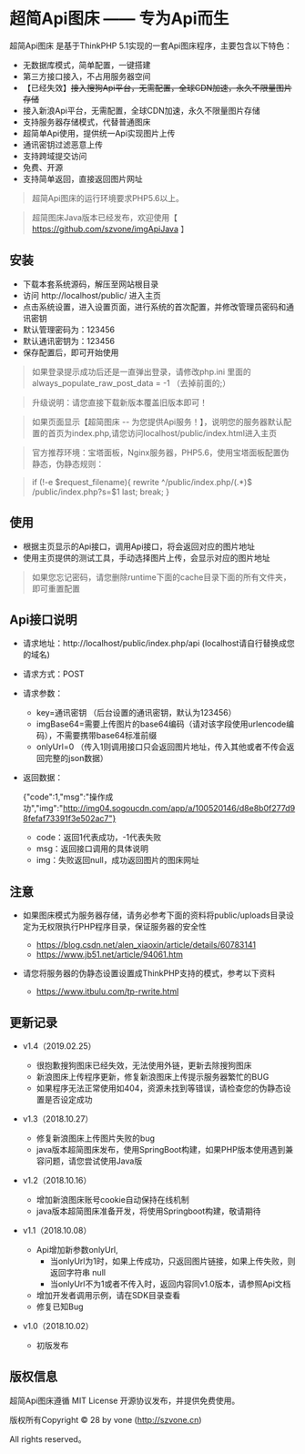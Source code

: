 
超简Api图床  —— 专为Api而生
===============


超简Api图床 是基于ThinkPHP 5.1实现的一套Api图床程序，主要包含以下特色：

 + 无数据库模式，简单配置，一键搭建
 + 第三方接口接入，不占用服务器空间
 + 【已经失效】<del>接入搜狗Api平台，无需配置，全球CDN加速，永久不限量图片存储</del>
 + 接入新浪Api平台，无需配置，全球CDN加速，永久不限量图片存储
 + 支持服务器存储模式，代替普通图床
 + 超简单Api使用，提供统一Api实现图片上传
 + 通讯密钥过滤恶意上传
 + 支持跨域提交访问
 + 免费、开源
 + 支持简单返回，直接返回图片网址

> 超简Api图床的运行环境要求PHP5.6以上。

> 超简图床Java版本已经发布，欢迎使用【 https://github.com/szvone/imgApiJava 】

## 安装

 + 下载本套系统源码，解压至网站根目录
 + 访问 http://localhost/public/ 进入主页
 + 点击系统设置，进入设置页面，进行系统的首次配置，并修改管理员密码和通讯密钥
 + 默认管理密码为：123456
 + 默认通讯密钥为：123456
 + 保存配置后，即可开始使用

 > 如果登录提示成功后还是一直弹出登录，请修改php.ini 里面的 always_populate_raw_post_data = -1  （去掉前面的;）
 
 > 升级说明：请您直接下载新版本覆盖旧版本即可！
 
 > 如果页面显示【超简图床 -- 为您提供Api服务！】，说明您的服务器默认配置的首页为index.php,请您访问localhost/public/index.html进入主页

 > 官方推荐环境：宝塔面板，Nginx服务器，PHP5.6，使用宝塔面板配置伪静态，伪静态规则：

 > if (!-e $request_filename){
      rewrite  ^/public/index.php/(.*)$  /public/index.php?s=$1  last;   break;
   }
## 使用

 + 根据主页显示的Api接口，调用Api接口，将会返回对应的图片地址
 + 使用主页提供的测试工具，手动选择图片上传，会显示对应的图片地址

 > 如果您忘记密码，请您删除runtime下面的cache目录下面的所有文件夹，即可重置配置 

## Api接口说明
 + 请求地址：http://localhost/public/index.php/api  (localhost请自行替换成您的域名)
 + 请求方式：POST
 + 请求参数：
   + key=通讯密钥  （后台设置的通讯密钥，默认为123456）
   + imgBase64=需要上传图片的base64编码（请对该字段使用urlencode编码），不需要携带base64标准前缀
   + onlyUrl=0 （传入1则调用接口只会返回图片地址，传入其他或者不传会返回完整的json数据）
   
 + 返回数据：
 
    {"code":1,"msg":"操作成功","img":"http://img04.sogoucdn.com/app/a/100520146/d8e8b0f277d98fefaf73391f3e502ac7"}
    
    + code：返回1代表成功，-1代表失败
    + msg：返回接口调用的具体说明
    + img：失败返回null，成功返回图片的图床网址
 

## 注意

 + 如果图床模式为服务器存储，请务必参考下面的资料将public/uploads目录设定为无权限执行PHP程序目录，保证服务器的安全性
   + https://blog.csdn.net/alen_xiaoxin/article/details/60783141
   + https://www.jb51.net/article/94061.htm
   
 + 请您将服务器的伪静态设置设置成ThinkPHP支持的模式，参考以下资料
   + https://www.itbulu.com/tp-rwrite.html

## 更新记录
 + v1.4（2019.02.25）
   + 很抱歉搜狗图床已经失效，无法使用外链，更新去除搜狗图床
   + 新浪图床上传程序更新，修复新浪图床上传提示服务器繁忙的BUG
   + 如果程序无法正常使用如404，资源未找到等错误，请检查您的伪静态设置是否设定成功
   
 + v1.3（2018.10.27）
   + 修复新浪图床上传图片失败的bug
   + java版本超简图床发布，使用SpringBoot构建，如果PHP版本使用遇到兼容问题，请您尝试使用Java版
 
 + v1.2（2018.10.16）
   + 增加新浪图床账号cookie自动保持在线机制
   + java版本超简图床准备开发，将使用Springboot构建，敬请期待

 + v1.1（2018.10.08）
   + Api增加新参数onlyUrl,
     + 当onlyUrl为1时，如果上传成功，只返回图片链接，如果上传失败，则返回字符串 null
     + 当onlyUrl不为1或者不传入时，返回内容同v1.0版本，请参照Api文档
   + 增加开发者调用示例，请在SDK目录查看
   + 修复已知Bug


 + v1.0（2018.10.02） 
   + 初版发布

## 版权信息

超简Api图床遵循 MIT License 开源协议发布，并提供免费使用。


版权所有Copyright © 28 by vone (http://szvone.cn)

All rights reserved。

